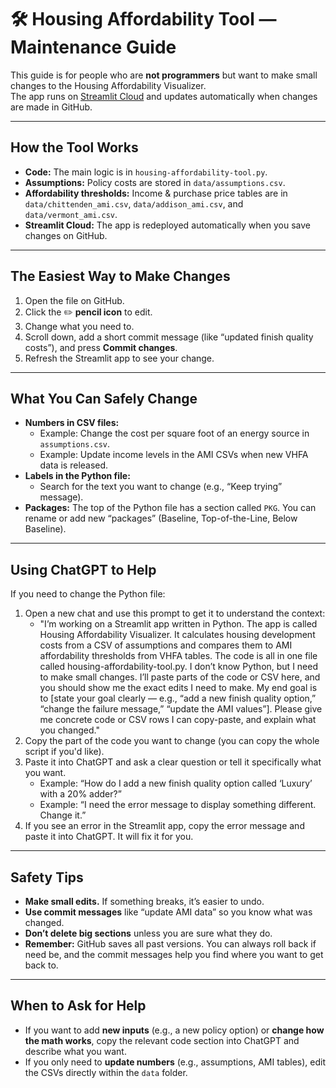 # 🛠️ Housing Affordability Tool — Maintenance Guide

This guide is for people who are **not programmers** but want to make small changes to the Housing Affordability Visualizer.  
The app runs on [Streamlit Cloud](https://streamlit.io/cloud) and updates automatically when changes are made in GitHub.

---

## How the Tool Works
- **Code:** The main logic is in `housing-affordability-tool.py`.  
- **Assumptions:** Policy costs are stored in `data/assumptions.csv`.  
- **Affordability thresholds:** Income & purchase price tables are in `data/chittenden_ami.csv`, `data/addison_ami.csv`, and `data/vermont_ami.csv`.  
- **Streamlit Cloud:** The app is redeployed automatically when you save changes on GitHub.

---

## The Easiest Way to Make Changes
1. Open the file on GitHub.  
2. Click the ✏️ **pencil icon** to edit.  
3. Change what you need to.
4. Scroll down, add a short commit message (like “updated finish quality costs”), and press **Commit changes**.
5. Refresh the Streamlit app to see your change.

---

## What You Can Safely Change
- **Numbers in CSV files:**  
  - Example: Change the cost per square foot of an energy source in `assumptions.csv`.  
  - Example: Update income levels in the AMI CSVs when new VHFA data is released.  
- **Labels in the Python file:**  
  - Search for the text you want to change (e.g., “Keep trying” message).  
- **Packages:** The top of the Python file has a section called `PKG`. You can rename or add new “packages” (Baseline, Top-of-the-Line, Below Baseline).  

---

## Using ChatGPT to Help
If you need to change the Python file:
1. Open a new chat and use this prompt to get it to understand the context:
   - "I’m working on a Streamlit app written in Python. The app is called Housing Affordability Visualizer. It calculates housing development costs from a CSV of assumptions and compares them to AMI affordability thresholds from VHFA tables. The code is all in one file called housing-affordability-tool.py. I don’t know Python, but I need to make small changes. I’ll paste parts of the code or CSV here, and you should show me the exact edits I need to make. My end goal is to [state your goal clearly — e.g., “add a new finish quality option,” “change the failure message,” “update the AMI values”]. Please give me concrete code or CSV rows I can copy-paste, and explain what you changed."
2. Copy the part of the code you want to change (you can copy the whole script if you'd like).  
3. Paste it into ChatGPT and ask a clear question or tell it specifically what you want.
   - Example: “How do I add a new finish quality option called ‘Luxury’ with a 20% adder?”  
   - Example: “I need the error message to display something different. Change it.”  
4. If you see an error in the Streamlit app, copy the error message and paste it into ChatGPT. It will fix it for you.

---

## Safety Tips
- **Make small edits.** If something breaks, it’s easier to undo.  
- **Use commit messages** like “update AMI data” so you know what was changed.  
- **Don’t delete big sections** unless you are sure what they do.  
- **Remember:** GitHub saves all past versions. You can always roll back if need be, and the commit messages help you find where you want to get back to.

---

## When to Ask for Help
- If you want to add **new inputs** (e.g., a new policy option) or **change how the math works**, copy the relevant code section into ChatGPT and describe what you want.  
- If you only need to **update numbers** (e.g., assumptions, AMI tables), edit the CSVs directly within the `data` folder.
